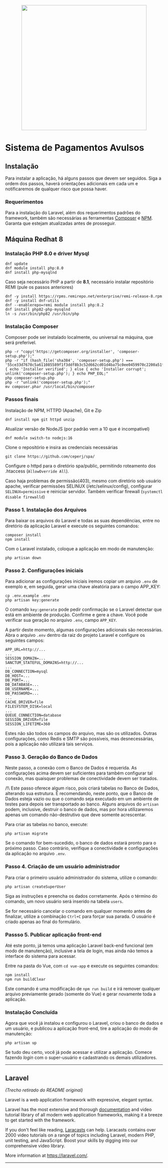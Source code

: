 <p align="center"><a href="https://laravel.com" target="_blank"><img src="https://raw.githubusercontent.com/laravel/art/master/logo-lockup/5%20SVG/2%20CMYK/1%20Full%20Color/laravel-logolockup-cmyk-red.svg" width="400"></a></p>

# Sistema de Pagamentos Avulsos

## Instalação

Para instalar a aplicação, há alguns passos que devem ser seguidos. Siga a ordem dos passos, haverá orientações adicionais em cada um e notificaremos de qualquer risco que possa haver.

### Requerimentos

Para a instalação do Laravel, além dos requerimentos padrões do framework, também são necessárias as ferramentas [Composer](https://getcomposer.org/) e [NPM](https://www.npmjs.com/). Garanta que estejam atualizadas antes de prosseguir.

## Máquina Redhat 8

### Instalação PHP 8.0 e driver Mysql
    dnf update
    dnf module install php:8.0
    dnf install php-mysqlnd


Caso seja necessário PHP a partir de **8.1**, necessário instalar repositório REMI (pule os passos anteriores)

    dnf -y install https://rpms.remirepo.net/enterprise/remi-release-8.rpm
    dnf -y install dnf-utils
    dnf --enablerepo=remi module install php:8.2
    dnf install php82-php-mysqlnd
    ln -s /usr/bin/php82 /usr/bin/php

### Instalação Composer
Composer pode ser instalado localmente, ou universal na máquina, que será preferível.

    php -r "copy('https://getcomposer.org/installer', 'composer-setup.php');"
    php -r "if (hash_file('sha384', 'composer-setup.php') === '55ce33d7678c5a611085589f1f3ddf8b3c52d662cd01d4ba75c0ee0459970c2200a51f492d557530c71c15d8dba01eae') { echo 'Installer verified'; } else { echo 'Installer corrupt'; unlink('composer-setup.php'); } echo PHP_EOL;"
    php composer-setup.php
    php -r "unlink('composer-setup.php');"
    mv composer.phar /usr/local/bin/composer

### Passos finais

Instalação de NPM, HTTPD (Apache), Git e Zip

    dnf install npm git httpd unzip

Atualizar versão de NodeJS (por padrão vem a 10 que é incompatível)

    dnf module switch-to nodejs:16

Clone o repositório e insira as credenciais necessárias

    git clone https://github.com/ceperj/spa/

Configure o httpd para o diretório spa/public, permitindo roteamento dos .htaccess (`AllowOverride All`).

Caso haja problemas de permissão(403), mesmo com diretório sob usuário apache, verificar permissões SELINUX (/etc/selinux/config), configurar `SELINUX=permissive` e reiniciar servidor. Também verificar firewall (`systemctl disable firewalld`)

### Passo 1. Instalação dos Arquivos

Para baixar os arquivos do Laravel e todas as suas dependências, entre no diretório da aplicação Laravel e execute os seguintes comandos:

    composer install
    npm install

Com o Laravel instalado, coloque a aplicação em modo de manutenção:

    php artisan down

### Passo 2. Configurações iniciais

Para adicionar as configurações iniciais iremos copiar um arquivo `.env` de exemplo e, em seguida, gerar uma chave aleatória para o campo APP_KEY:

    cp .env.example .env
    php artisan key:generate

O comando `key:generate` pode pedir confirmação se o Laravel detectar que está em ambiente de produção. Confirme e gere a chave. Você pode verificar sua geração no arquivo `.env`, campo `APP_KEY`.

A partir deste momento, algumas configurações adicionais são necessárias. Abra o arquivo `.env` dentro da raiz do projeto Laravel e configure os seguintes campos:

    APP_URL=http://...
    ...
    SESSION_DOMAIN=...
    SANCTUM_STATEFUL_DOMAINS=http://...
    ...
    DB_CONNECTION=mysql
    DB_HOST=...
    DB_PORT=...
    DB_DATABASE=...
    DB_USERNAME=...
    DB_PASSWORD=...
    ...
    CACHE_DRIVER=file
    FILESYSTEM_DISK=local
    ...
    QUEUE_CONNECTION=database
    SESSION_DRIVER=file
    SESSION_LIFETIME=360

Estes não são todos os campos do arquivo, mas são os utilizados. Outras configurações, como Redis e SMTP são possíveis, mas desnecessárias, pois a aplicação não utilizará tais serviços.

### Passo 3. Geração do Banco de Dados

Neste passo, a conexão com o Banco de Dados é requerida. As configurações acima devem ser suficientes para também configurar tal conexão, mas quaisquer problemas de conectividade devem ser tratados.

/!\\ Este passo oferece algum risco, pois criará tabelas no Banco de Dados, alterando sua estrutura. É recomendando, neste ponto, que o Banco de Dados esteja vazio ou que o comando seja executado em um ambiente de testes para depois ser transportado ao banco. Alguns arquivos do `artisan` podem, inclusive, destruir o banco de dados, mas por hora utilizaremos apenas um comando não-destrutivo que deve somente acrescentar.

Para criar as tabelas no banco, execute:

    php artisan migrate

Se o comando for bem-sucedido, o banco de dados estará pronto para o próximo passo. Caso contrário, verifique a conectividade e configurações da aplicação no arquivo `.env`.

### Passo 4. Criação de um usuário administrador

Para criar o primeiro usuário administrador do sistema, utilize o comando:

    php artisan createSuperUser

Siga as instruções e preencha os dados corretamente. Após o término do comando, um novo usuário será inserido na tabela `users`.

Se for necessário cancelar o comando em qualquer momento antes de finalizar, utilize a combinação `Ctrl+C` para forçar sua parada. O usuário é criado apenas ao final do formulário.

### Passso 5. Publicar aplicação front-end

Até este ponto, já temos uma aplicação Laravel back-end funcional (em modo de manutenção), inclusive a tela de login, mas ainda não temos a interface do sistema para acessar.

Entre na pasta do Vue, com `cd vue-app` e execute os seguintes comandos:

    npm install
    npm run buildClear

Este comando é uma modificação de `npm run build` e irá remover qualquer arquivo previamente gerado (somente do Vue) e gerar novamente toda a aplicação.

### Instalação Concluída

Agora que você já instalou e configurou o Laravel, criou o banco de dados e um usuário, e publicou a aplicação front-end, tire a aplicação do modo de manutenção:

    php artisan up

Se tudo deu certo, você já pode acessar e utilizar a aplicação. Comece fazendo *login* com o super-usuário e cadastrando os demais utilizadores.

---

## Laravel

*(Trecho retirado do README original)*

Laravel is a web application framework with expressive, elegant syntax.

Laravel has the most extensive and thorough [documentation](https://laravel.com/docs) and video tutorial library of all modern web application frameworks, making it a breeze to get started with the framework.

If you don't feel like reading, [Laracasts](https://laracasts.com) can help. Laracasts contains over 2000 video tutorials on a range of topics including Laravel, modern PHP, unit testing, and JavaScript. Boost your skills by digging into our comprehensive video library.

More information at https://laravel.com/.

---